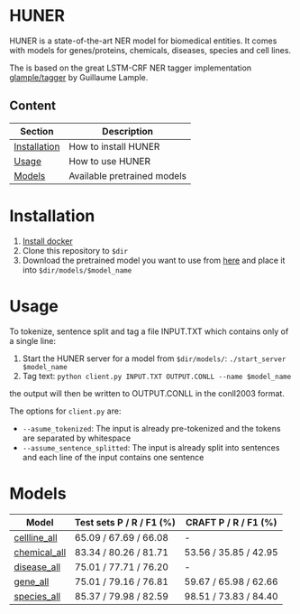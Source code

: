 # HUNER
HUNER is a state-of-the-art NER model for biomedical entities. It comes with models for genes/proteins, chemicals, diseases, species and cell lines.

The is based on the great LSTM-CRF NER tagger implementation [glample/tagger](https://github.com/glample/tagger) by Guillaume Lample.

## Content
| Section | Description |
|-|-|
| [Installation](#installation) | How to install HUNER |
| [Usage](#usage) | How to use HUNER |
| [Models](#models) | Available pretrained models |


# Installation
1. [Install docker](https://docs.docker.com/install/)
1. Clone this repository to `$dir`
1. Download the pretrained model you want to use from [here](https://drive.google.com/drive/folders/1Y6vdSymGN5QEeEITPF2zZj4qUcoDWvXf) and place it into `$dir/models/$model_name`

# Usage
To tokenize, sentence split and tag a file INPUT.TXT which contains only of a single line:

1. Start the HUNER server for a model from `$dir/models/`: `./start_server $model_name`
1. Tag text: `python client.py INPUT.TXT OUTPUT.CONLL --name $model_name`

the output will then be written to OUTPUT.CONLL in the conll2003 format.


The options for `client.py` are:
* `--asume_tokenized`: The input is already pre-tokenized and the tokens are separated by whitespace
* `--assume_sentence_splitted`: The input is already split into sentences and each line of the input contains one sentence

# Models
| Model | Test sets P / R / F1 (%) | CRAFT P / R / F1 (%) |
|   -   |       -      |    -     |
| [cellline_all](https://drive.google.com/open?id=1aqtenziAHmxEHeaHf8JGdTkRe21ovjts) | 65.09 / 67.69 / 66.08 | - |
| [chemical_all](https://drive.google.com/open?id=1lEXPKiMZ0x3y51epBIS2kWHG3cNxnN4r) | 83.34 / 80.26 / 81.71 | 53.56 / 35.85 / 42.95 |
| [disease_all](https://drive.google.com/open?id=12vdtSi3hg_htCXXROKkPV4jaDO3ep8OY) | 75.01 / 77.71 / 76.20 | - |
| [gene_all](https://drive.google.com/open?id=1xdMkeA5HynmrAe4Ky2QwJAqCjP3pp2EO) | 75.01 / 79.16 / 76.81 | 59.67 / 65.98 / 62.66 |
| [species_all](https://drive.google.com/open?id=1JO6JuG2gz7W3C_44dJ0gmCozKKFsAEo6) | 85.37 / 79.98 / 82.59| 98.51 / 73.83 / 84.40 |

